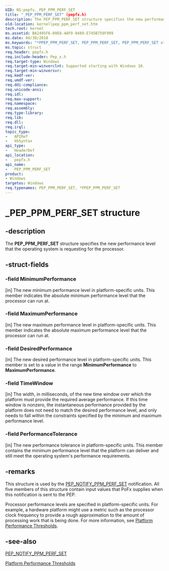 ```yaml
---
UID: NS:pepfx._PEP_PPM_PERF_SET
title: "_PEP_PPM_PERF_SET" (pepfx.h)
description: The PEP_PPM_PERF_SET structure specifies the new performance level that the operating system is requesting for the processor.
old-location: kernel\pep_ppm_perf_set.htm
tech.root: kernel
ms.assetid: BA2495F6-09E8-4AF9-9489-E745B759F999
ms.date: 04/30/2018
ms.keywords: "*PPEP_PPM_PERF_SET, PEP_PPM_PERF_SET, PEP_PPM_PERF_SET structure [Kernel-Mode Driver Architecture], PPEP_PPM_PERF_SET, PPEP_PPM_PERF_SET structure pointer [Kernel-Mode Driver Architecture], _PEP_PPM_PERF_SET, kernel.pep_ppm_perf_set, pepfx/PEP_PPM_PERF_SET, pepfx/PPEP_PPM_PERF_SET"
ms.topic: struct
req.header: pepfx.h
req.include-header: Pep_x.h
req.target-type: Windows
req.target-min-winverclnt: Supported starting with Windows 10.
req.target-min-winversvr: 
req.kmdf-ver: 
req.umdf-ver: 
req.ddi-compliance: 
req.unicode-ansi: 
req.idl: 
req.max-support: 
req.namespace: 
req.assembly: 
req.type-library: 
req.lib: 
req.dll: 
req.irql: 
topic_type:
-	APIRef
-	kbSyntax
api_type:
-	HeaderDef
api_location:
-	pepfx.h
api_name:
-	PEP_PPM_PERF_SET
product:
- Windows
targetos: Windows
req.typenames: PEP_PPM_PERF_SET, *PPEP_PPM_PERF_SET
---
```


# _PEP_PPM_PERF_SET structure


## -description


The <b>PEP_PPM_PERF_SET</b> structure specifies the new performance level that the operating system is requesting for the processor.


## -struct-fields




### -field MinimumPerformance

[in] The new minimum performance level in platform-specific units. This member indicates the absolute minimum performance level that the processor can run at.


### -field MaximumPerformance

[in] The new maximum performance level in platform-specific units. This member indicates the absolute maximum performance level that the processor can run at.


### -field DesiredPerformance

[in] The new desired performance level in platform-specific units. This member is set to a value in the range <b>MinimumPerformance</b> to <b>MaximumPerformance</b>.


### -field TimeWindow

[in] The width, in milliseconds, of the new time window over which the platform must provide the required average performance. If this time window is nonzero, the instantaneous performance provided by the platform does not need to match the desired performance level, and only needs to fall within the constraints specified by the minimum and maximum performance level.


### -field PerformanceTolerance

[in] The new performance tolerance in platform-specific units. This member contains the minimum performance level that the platform can deliver and still meet the operating system's performance requirements.


## -remarks



This structure is used by the <a href="https://msdn.microsoft.com/library/windows/hardware/mt186816">PEP_NOTIFY_PPM_PERF_SET</a> notification. All five members of this structure contain input values that PoFx supplies when this notification is sent to the PEP.

Processor performance levels are specified in platform-specific units. For example, a hardware platform might use a metric such as the processor clock frequency to provide a rough approximation to the amount of processing work  that is being done. For more information, see <a href="https://msdn.microsoft.com/library/windows/hardware/mt629132">Platform Performance Thresholds</a>.




## -see-also




<a href="https://msdn.microsoft.com/library/windows/hardware/mt186816">PEP_NOTIFY_PPM_PERF_SET</a>



<a href="https://msdn.microsoft.com/library/windows/hardware/mt629132">Platform Performance Thresholds</a>
 

 

